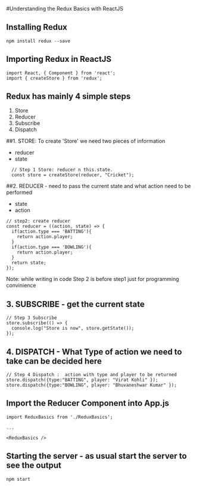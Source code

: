 #Understanding the Redux Basics with ReactJS

## Installing Redux

```
npm install redux --save

```

## Importing Redux in ReactJS

```
import React, { Component } from 'react';
import { createStore } from 'redux';
```

## Redux has mainly 4 simple steps

1. Store
2. Reducer
3. Subscribe
4. Dispatch

##1. STORE: To create 'Store' we need two pieces of information
  - reducer
  - state

```
  // Step 1 Store: reducer n this.state.
  const store = createStore(reducer, "Cricket");
```

##2. REDUCER - need to pass the current state and what action need to be performed
  - state
  - action

```
// step2: create reducer
const reducer = ((action, state) => {
  if(action.type === 'BATTING'){
    return action.player;
  }
  if(action.type === 'BOWLING'){
    return action.player;
  }
  return state;
});
```


Note: while writing in code Step 2 is before step1 just for programming convinience

## 3. SUBSCRIBE - get the current state

```
// Step 3 Subscribe  
store.subscribe(() => {
  console.log("Store is now", store.getState());
});
```


## 4. DISPATCH - What Type of action we need to take can be decided here

```
// Step 4 Dispatch :  action with type and player to be returned
store.dispatch({type:"BATTING", player: "Virat Kohli" });
store.dispatch({type:"BOWLING", player: "Bhuvaneshwar Kumar" });

```

## Import the Reducer Component into App.js

```
import ReduxBasics from './ReduxBasics';

...

<ReduxBasics />

```

## Starting the server - as usual start the server to see the output

```
npm start
```
